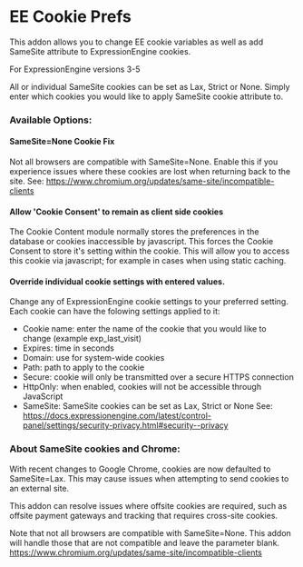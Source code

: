 EE Cookie Prefs
========================

This addon allows you to change EE cookie variables as well as add SameSite attribute to ExpressionEngine cookies.

For ExpressionEngine versions 3-5

All or individual SameSite cookies can be set as Lax, Strict or None. Simply enter which cookies you would like to apply SameSite cookie attribute to.

### Available Options: ###


#### SameSite=None Cookie Fix ####
Not all browsers are compatible with SameSite=None.
Enable this if you experience issues where these cookies are lost when returning back to the site.
See: https://www.chromium.org/updates/same-site/incompatible-clients


#### Allow 'Cookie Consent' to remain as client side cookies ####
The Cookie Content module normally stores the preferences in the database or cookies inaccessible by javascript.
This forces the Cookie Consent to store it's setting within the cookie.
This will allow you to access this cookie via javascript; for example in cases when using static caching.


#### Override individual cookie settings with entered values. ####
Change any of ExpressionEngine cookie settings to your preferred setting. Each cookie can have the folowing settings applied to it:

- Cookie name: enter the name of the cookie that you would like to change (example exp_last_visit)
- Expires: time in seconds
- Domain: use for system-wide cookies
- Path: path to apply to the cookie
- Secure: cookie will only be transmitted over a secure HTTPS connection
- HttpOnly: when enabled, cookies will not be accessible through JavaScript
- SameSite: SameSite cookies can be set as Lax, Strict or None
See: https://docs.expressionengine.com/latest/control-panel/settings/security-privacy.html#security--privacy

### About SameSite cookies and Chrome: ###

With recent changes to Google Chrome, cookies are now defaulted to SameSite=Lax. This may cause issues when attempting to send cookies to an external site.

This addon can resolve issues where offsite cookies are required, such as offsite payment gateways and tracking that requires cross-site cookies.

Note that not all browsers are compatible with SameSite=None. This addon will handle those that are not compatible and leave the parameter blank.
https://www.chromium.org/updates/same-site/incompatible-clients

